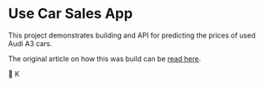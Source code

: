 # Use Car Sales App

This project demonstrates building and API for predicting the prices of used Audi A3 cars.

The original article on how this was build can be [read here](https://medium.com/@kevinbradwick/predicting-used-car-prices-with-multiple-linear-regression-88c2df7dcb2d).

🤖 K
